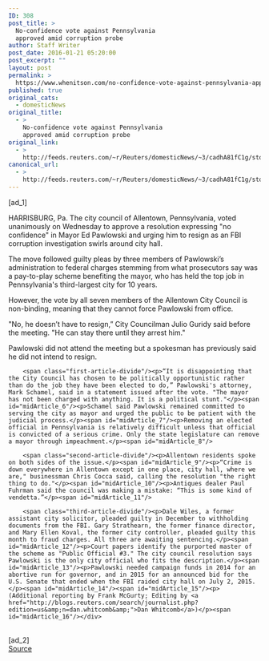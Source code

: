 ```yaml
---
ID: 308
post_title: >
  No-confidence vote against Pennsylvania
  approved amid corruption probe
author: Staff Writer
post_date: 2016-01-21 05:20:00
post_excerpt: ""
layout: post
permalink: >
  https://www.whenitson.com/no-confidence-vote-against-pennsylvania-approved-amid-corruption-probe/
published: true
original_cats:
  - domesticNews
original_title:
  - >
    No-confidence vote against Pennsylvania
    approved amid corruption probe
original_link:
  - >
    http://feeds.reuters.com/~r/Reuters/domesticNews/~3/cadhA81fC1g/story01.htm
canonical_url:
  - >
    http://feeds.reuters.com/~r/Reuters/domesticNews/~3/cadhA81fC1g/story01.htm
---
```

 [ad_1]
<br><div id="articleText">
<span id="midArticle_start"/>

<span id="midArticle_0"/><span class="focusParagraph" readability="7"><p><span class="articleLocation">HARRISBURG, Pa.</span> The city council of Allentown, Pennsylvania, voted unanimously on Wednesday to approve a resolution expressing "no confidence" in Mayor Ed Pawlowski and urging him to resign as an FBI corruption investigation swirls around city hall.</p></span><span id="midArticle_1"/><p>The move followed guilty pleas by three members of Pawlowski’s administration to federal charges stemming from what prosecutors say was a pay-to-play scheme benefiting the mayor, who has held the top job in Pennsylvania's third-largest city for 10 years.</p><span id="midArticle_2"/><p>However, the vote by all seven members of the Allentown City Council is non-binding, meaning that they cannot force Pawlowski from office.</p><span id="midArticle_3"/><p>"No, he doesn’t have to resign,” City Councilman Julio Guridy said before the meeting. "He can stay there until they arrest him."</p><span id="midArticle_4"/><p>Pawlowski did not attend the meeting but a spokesman has previously said he did not intend to resign. </p><span id="midArticle_5"/>
        
        <span class="first-article-divide"/><p>“It is disappointing that the City Council has chosen to be politically opportunistic rather than do the job they have been elected to do,” Pawlowski's attorney, Mark Schamel, said in a statement issued after the vote. "The mayor has not been charged with anything. It is a political stunt."</p><span id="midArticle_6"/><p>Schamel said Pawlowski remained committed to serving the city as mayor and urged the public to be patient with the judicial process.</p><span id="midArticle_7"/><p>Removing an elected official in Pennsylvania is relatively difficult unless that official is convicted of a serious crime. Only the state legislature can remove a mayor through impeachment.</p><span id="midArticle_8"/>
        
        <span class="second-article-divide"/><p>Allentown residents spoke on both sides of the issue.</p><span id="midArticle_9"/><p>“Crime is down everywhere in Allentown except in one place, city hall, where we are," businessman Chris Cocca said, calling the resolution "the right thing to do."</p><span id="midArticle_10"/><p>Antiques dealer Paul Fuhrman said the council was making a mistake: “This is some kind of vendetta.”</p><span id="midArticle_11"/>
        
        <span class="third-article-divide"/><p>Dale Wiles, a former assistant city solicitor, pleaded guilty in December to withholding documents from the FBI. Gary Strathearn, the former finance director, and Mary Ellen Koval, the former city controller, pleaded guilty this month to fraud charges. All three are awaiting sentencing.</p><span id="midArticle_12"/><p>Court papers identify the purported master of the scheme as "Public Official #3." The city council resolution says Pawlowski is the only city official who fits the description.</p><span id="midArticle_13"/><p>Pawlowski needed campaign funds in 2014 for an abortive run for governor, and in 2015 for an announced bid for the U.S. Senate that ended when the FBI raided city hall on July 2, 2015.</p><span id="midArticle_14"/><span id="midArticle_15"/><p> (Additional reporting by Frank McGurty; Editing by <a href="http://blogs.reuters.com/search/journalist.php?edition=us&amp;n=dan.whitcomb&amp;">Dan Whitcomb</a>)</p><span id="midArticle_16"/></div>
<br>[ad_2]
<br><a href="http://feeds.reuters.com/~r/Reuters/domesticNews/~3/cadhA81fC1g/story01.htm">Source </a>